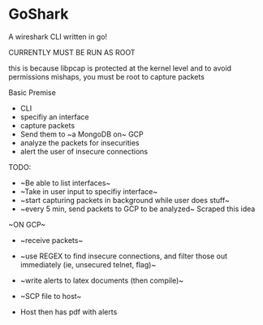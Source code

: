 # GoShark
A wireshark CLI written in go!

CURRENTLY MUST BE RUN AS ROOT

this is because libpcap is protected at the kernel level and to avoid permissions mishaps, you must be root to capture packets

Basic Premise
- CLI
- specifiy an interface
- capture packets
- Send them to ~a MongoDB on~ GCP
- analyze the packets for insecurities
- alert the user of insecure connections

TODO:
- ~Be able to list interfaces~
- ~Take in user input to specifiy interface~
- ~start capturing packets in background while user does stuff~
- ~every 5 min, send packets to GCP to be analyzed~ Scraped this idea

~ON GCP~
- ~receive packets~
- ~use REGEX to find insecure connections, and filter those out immediately (ie, unsecured telnet, flag)~
- ~write alerts to latex documents (then compile)~
- ~SCP file to host~

- Host then has pdf with alerts
